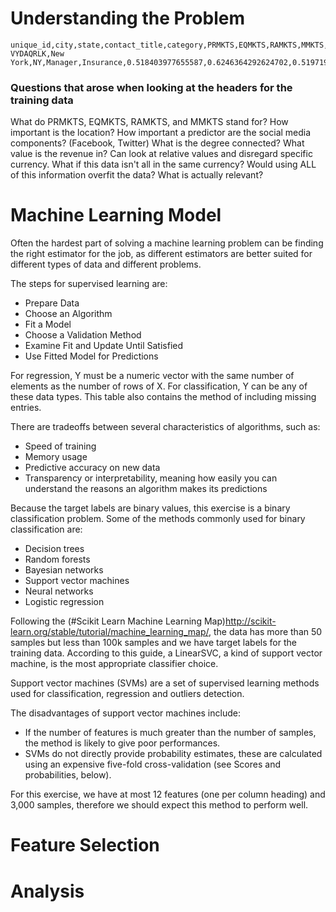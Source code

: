 # Understanding the Problem 
```
unique_id,city,state,contact_title,category,PRMKTS,EQMKTS,RAMKTS,MMKTS,has_facebook,has_twitter,degree_connected,revenue,headcount
VYDAQRLK,New York,NY,Manager,Insurance,0.518403977655587,0.6246364292624702,0.5197196212855738,0.5542533427345436,True,False,2.0,3862000,262
```

### Questions that arose when looking at the headers for the training data

What do PRMKTS, EQMKTS, RAMKTS, and MMKTS stand for?
How important is the location?
How important a predictor are the social media components? (Facebook, Twitter)
What is the degree connected?
What value is the revenue in? Can look at relative values and disregard specific
currency. What if this data isn't all in the same currency?
Would using ALL of this information overfit the data? What is actually relevant?

# Machine Learning Model
Often the hardest part of solving a machine learning problem can be finding the right estimator for the job, as different estimators are better suited for different types of data and different problems.

The steps for supervised learning are:

* Prepare Data
* Choose an Algorithm
* Fit a Model
* Choose a Validation Method
* Examine Fit and Update Until Satisfied
* Use Fitted Model for Predictions

For regression, Y must be a numeric vector with the same number of elements as the number of rows of X.
For classification, Y can be any of these data types. This table also contains the method of including missing entries.

There are tradeoffs between several characteristics of algorithms, such as:

* Speed of training
* Memory usage
* Predictive accuracy on new data
* Transparency or interpretability, meaning how easily you can understand the reasons an algorithm makes its predictions

Because the target labels are binary values, this exercise is a binary classification problem. Some of the methods commonly used for binary classification are:

* Decision trees
* Random forests
* Bayesian networks
* Support vector machines
* Neural networks
* Logistic regression

Following the (#Scikit Learn Machine Learning Map)http://scikit-learn.org/stable/tutorial/machine_learning_map/,
the data has more than 50 samples but less than 100k samples and we have target labels for the training data.
According to this guide, a LinearSVC, a kind of support vector machine, is the most appropriate classifier choice.

Support vector machines (SVMs) are a set of supervised learning methods used for classification, regression and outliers detection.

The disadvantages of support vector machines include:

* If the number of features is much greater than the number of samples, the method is likely to give poor performances.
* SVMs do not directly provide probability estimates, these are calculated using an expensive five-fold cross-validation (see Scores and probabilities, below).

For this exercise, we have at most 12 features (one per column heading) and 3,000 samples, therefore we should expect this method to perform well.

# Feature Selection


# Analysis



